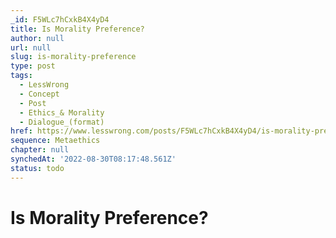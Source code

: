```yaml
---
_id: F5WLc7hCxkB4X4yD4
title: Is Morality Preference?
author: null
url: null
slug: is-morality-preference
type: post
tags:
  - LessWrong
  - Concept
  - Post
  - Ethics_& Morality
  - Dialogue_(format)
href: https://www.lesswrong.com/posts/F5WLc7hCxkB4X4yD4/is-morality-preference
sequence: Metaethics
chapter: null
synchedAt: '2022-08-30T08:17:48.561Z'
status: todo
---
```


# Is Morality Preference?
